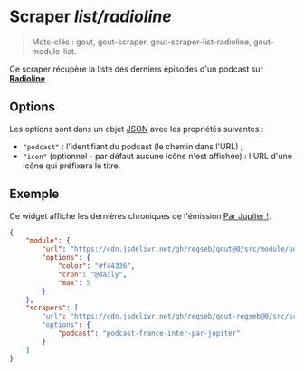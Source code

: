 # Scraper _list/radioline_

> Mots-clés : gout, gout-scraper, gout-scraper-list-radioline, gout-module-list.

Ce scraper récupère la liste des derniers épisodes d'un podcast sur
[**Radioline**](https://fr-fr.radioline.co/).

## Options

Les options sont dans un objet
[JSON](https://www.json.org/json-fr.html "JavaScript Object Notation") avec les
propriétés suivantes :

- `"podcast"` : l'identifiant du podcast (le chemin dans l'URL) ;
- `"icon"` (optionnel - par défaut aucune icône n'est affichée) : l'URL d'une
  icône qui préfixera le titre.

## Exemple

Ce widget affiche les dernières chroniques de l'émission [Par
Jupiter !](https://fr-fr.radioline.co/podcast-france-inter-par-jupiter).

```JSON
{
    "module": {
        "url": "https://cdn.jsdelivr.net/gh/regseb/gout@0/src/module/podcast/podcast.js",
        "options": {
            "color": "#f44336",
            "cron": "@daily",
            "max": 5
        }
    },
    "scrapers": [
        "url": "https://cdn.jsdelivr.net/gh/regseb/gout-regseb@0/src/scraper/list/radioline/radioline.js",
        "options": {
            "podcast": "podcast-france-inter-par-jupiter"
        }
    ]
}
```

